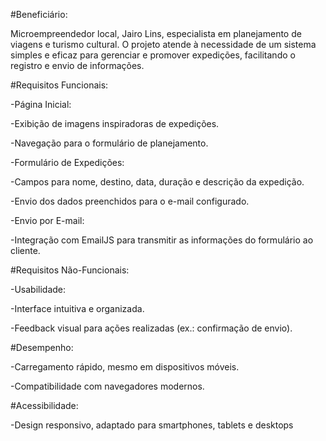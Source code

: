 #Beneficiário:

Microempreendedor local, Jairo Lins, especialista em planejamento de viagens e turismo cultural. O projeto atende à necessidade de um sistema simples e eficaz para gerenciar e promover expedições, facilitando o registro e envio de informações.

#Requisitos Funcionais:

-Página Inicial:

-Exibição de imagens inspiradoras de expedições.

-Navegação para o formulário de planejamento.

-Formulário de Expedições:

-Campos para nome, destino, data, duração e descrição da expedição.

-Envio dos dados preenchidos para o e-mail configurado.

-Envio por E-mail:

-Integração com EmailJS para transmitir as informações do formulário ao cliente.

#Requisitos Não-Funcionais:

-Usabilidade:

-Interface intuitiva e organizada.

-Feedback visual para ações realizadas (ex.: confirmação de envio).

#Desempenho:

-Carregamento rápido, mesmo em dispositivos móveis.

-Compatibilidade com navegadores modernos.

#Acessibilidade:

-Design responsivo, adaptado para smartphones, tablets e desktops
